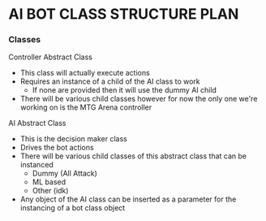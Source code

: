 # AI BOT CLASS STRUCTURE PLAN
### Classes

Controller Abstract Class
- This class will actually execute actions
- Requires an instance of a child of the AI class to work
    - If none are provided then it will use the dummy AI child
- There will be various child classes however for now the only one we're working on is the MTG Arena controller

AI Abstract Class
- This is the decision maker class
- Drives the bot actions
- There will be various child classes of this abstract class that can be instanced
    - Dummy (All Attack)
    - ML based
    - Other (idk)
- Any object of the AI class can be inserted as a parameter for the instancing of a bot class object